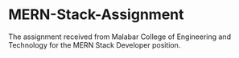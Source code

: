 # MERN-Stack-Assignment
The assignment received from Malabar College of Engineering and Technology for the MERN Stack Developer position. 
